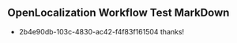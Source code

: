 ## OpenLocalization Workflow Test MarkDown
* 2b4e90db-103c-4830-ac42-f4f83f161504 
thanks!<!--HONumber=Mar16_HO4-->
